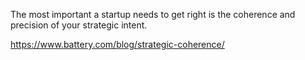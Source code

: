 The most important a startup needs to get right is the coherence and precision of your strategic intent.

https://www.battery.com/blog/strategic-coherence/